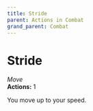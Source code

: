 ```yaml
---
title: Stride
parent: Actions in Combat
grand_parent: Combat
---
```


# Stride
*Move*<br>
**Actions:** 1

You move up to your speed.
